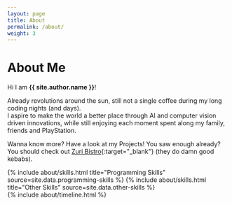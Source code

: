 ```yaml
---
layout: page
title: About
permalink: /about/
weight: 3
---
```


# **About Me**

Hi I am **{{ site.author.name }}**!
<br>

<script type="text/javascript">

function calculateAge(year, month, day) {
  var currentDate = new Date();
  var currentYear = currentDate.getFullYear();
  var currentMonth = currentDate.getUTCMonth() + 1;
  var currentDay = currentDate.getUTCDate();

  var age = currentYear - year;
  if (currentMonth > month) {
    return age;
  } else {
    if (currentDay >= day) {
      return age;
    } else {
      age--;
      return age;
    }
  }
}
</script>

Already <script type="text/javascript"> document.write(calculateAge(1998, 06, 18)) </script> revolutions around the sun, still not a single coffee during my long coding nights (and days). <br>
I aspire to make the world a better place through AI and computer vision driven innovations, while still enjoying each moment spent along my family, friends and PlayStation.

Wanna know more? Have a look at my Projects!
You saw enough already? You should check out [Zuri Bistro](https://www.zueribistro.ch){:target="_blank"} (they do damn good kebabs).


<div class="row">
{% include about/skills.html title="Programming Skills" source=site.data.programming-skills %}
{% include about/skills.html title="Other Skills" source=site.data.other-skills %}
</div>

<div class="row">
{% include about/timeline.html %}
</div>
